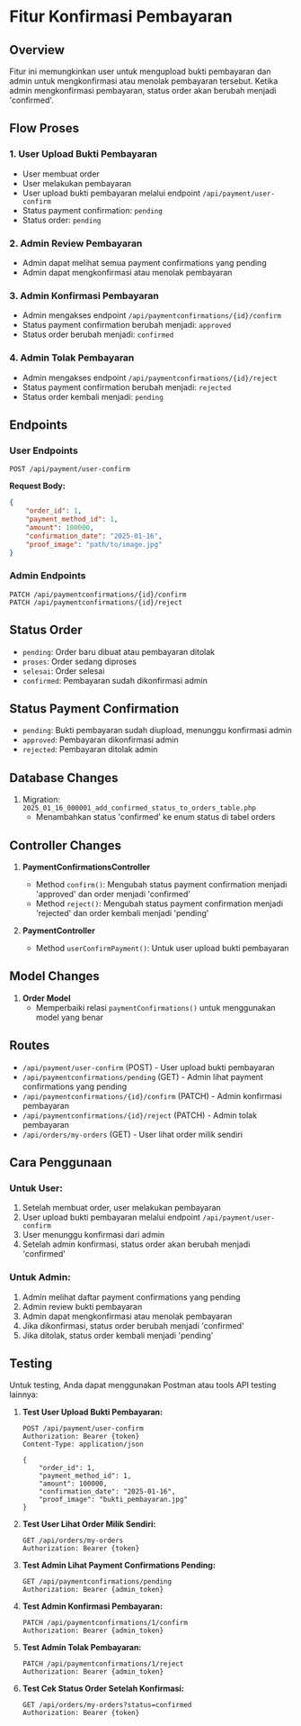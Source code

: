 # Fitur Konfirmasi Pembayaran

## Overview
Fitur ini memungkinkan user untuk mengupload bukti pembayaran dan admin untuk mengkonfirmasi atau menolak pembayaran tersebut. Ketika admin mengkonfirmasi pembayaran, status order akan berubah menjadi 'confirmed'.

## Flow Proses

### 1. User Upload Bukti Pembayaran
- User membuat order
- User melakukan pembayaran
- User upload bukti pembayaran melalui endpoint `/api/payment/user-confirm`
- Status payment confirmation: `pending`
- Status order: `pending`

### 2. Admin Review Pembayaran
- Admin dapat melihat semua payment confirmations yang pending
- Admin dapat mengkonfirmasi atau menolak pembayaran

### 3. Admin Konfirmasi Pembayaran
- Admin mengakses endpoint `/api/paymentconfirmations/{id}/confirm`
- Status payment confirmation berubah menjadi: `approved`
- Status order berubah menjadi: `confirmed`

### 4. Admin Tolak Pembayaran
- Admin mengakses endpoint `/api/paymentconfirmations/{id}/reject`
- Status payment confirmation berubah menjadi: `rejected`
- Status order kembali menjadi: `pending`

## Endpoints

### User Endpoints
```
POST /api/payment/user-confirm
```
**Request Body:**
```json
{
    "order_id": 1,
    "payment_method_id": 1,
    "amount": 100000,
    "confirmation_date": "2025-01-16",
    "proof_image": "path/to/image.jpg"
}
```

### Admin Endpoints
```
PATCH /api/paymentconfirmations/{id}/confirm
PATCH /api/paymentconfirmations/{id}/reject
```

## Status Order
- `pending`: Order baru dibuat atau pembayaran ditolak
- `proses`: Order sedang diproses
- `selesai`: Order selesai
- `confirmed`: Pembayaran sudah dikonfirmasi admin

## Status Payment Confirmation
- `pending`: Bukti pembayaran sudah diupload, menunggu konfirmasi admin
- `approved`: Pembayaran dikonfirmasi admin
- `rejected`: Pembayaran ditolak admin

## Database Changes
1. Migration: `2025_01_16_000001_add_confirmed_status_to_orders_table.php`
   - Menambahkan status 'confirmed' ke enum status di tabel orders

## Controller Changes
1. **PaymentConfirmationsController**
   - Method `confirm()`: Mengubah status payment confirmation menjadi 'approved' dan order menjadi 'confirmed'
   - Method `reject()`: Mengubah status payment confirmation menjadi 'rejected' dan order kembali menjadi 'pending'

2. **PaymentController**
   - Method `userConfirmPayment()`: Untuk user upload bukti pembayaran

## Model Changes
1. **Order Model**
   - Memperbaiki relasi `paymentConfirmations()` untuk menggunakan model yang benar

## Routes
- `/api/payment/user-confirm` (POST) - User upload bukti pembayaran
- `/api/paymentconfirmations/pending` (GET) - Admin lihat payment confirmations yang pending
- `/api/paymentconfirmations/{id}/confirm` (PATCH) - Admin konfirmasi pembayaran
- `/api/paymentconfirmations/{id}/reject` (PATCH) - Admin tolak pembayaran
- `/api/orders/my-orders` (GET) - User lihat order milik sendiri

## Cara Penggunaan

### Untuk User:
1. Setelah membuat order, user melakukan pembayaran
2. User upload bukti pembayaran melalui endpoint `/api/payment/user-confirm`
3. User menunggu konfirmasi dari admin
4. Setelah admin konfirmasi, status order akan berubah menjadi 'confirmed'

### Untuk Admin:
1. Admin melihat daftar payment confirmations yang pending
2. Admin review bukti pembayaran
3. Admin dapat mengkonfirmasi atau menolak pembayaran
4. Jika dikonfirmasi, status order berubah menjadi 'confirmed'
5. Jika ditolak, status order kembali menjadi 'pending'

## Testing
Untuk testing, Anda dapat menggunakan Postman atau tools API testing lainnya:

1. **Test User Upload Bukti Pembayaran:**
   ```
   POST /api/payment/user-confirm
   Authorization: Bearer {token}
   Content-Type: application/json
   
   {
       "order_id": 1,
       "payment_method_id": 1,
       "amount": 100000,
       "confirmation_date": "2025-01-16",
       "proof_image": "bukti_pembayaran.jpg"
   }
   ```

2. **Test User Lihat Order Milik Sendiri:**
   ```
   GET /api/orders/my-orders
   Authorization: Bearer {token}
   ```

3. **Test Admin Lihat Payment Confirmations Pending:**
   ```
   GET /api/paymentconfirmations/pending
   Authorization: Bearer {admin_token}
   ```

4. **Test Admin Konfirmasi Pembayaran:**
   ```
   PATCH /api/paymentconfirmations/1/confirm
   Authorization: Bearer {admin_token}
   ```

5. **Test Admin Tolak Pembayaran:**
   ```
   PATCH /api/paymentconfirmations/1/reject
   Authorization: Bearer {admin_token}
   ```

6. **Test Cek Status Order Setelah Konfirmasi:**
   ```
   GET /api/orders/my-orders?status=confirmed
   Authorization: Bearer {token}
   ``` 